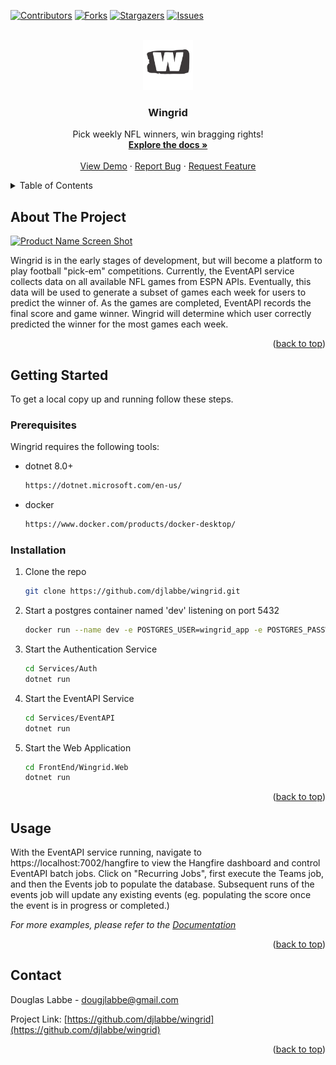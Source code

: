 <!-- Improved compatibility of back to top link: See: https://github.com/othneildrew/Best-README-Template/pull/73 -->
<a name="readme-top"></a>

<!-- PROJECT SHIELDS -->
<!--
*** I'm using markdown "reference style" links for readability.
*** Reference links are enclosed in brackets [ ] instead of parentheses ( ).
*** See the bottom of this document for the declaration of the reference variables
*** for contributors-url, forks-url, etc. This is an optional, concise syntax you may use.
*** https://www.markdownguide.org/basic-syntax/#reference-style-links
-->
[![Contributors][contributors-shield]][contributors-url]
[![Forks][forks-shield]][forks-url]
[![Stargazers][stars-shield]][stars-url]
[![Issues][issues-shield]][issues-url]

<!-- PROJECT LOGO -->
<br />
<div align="center">
  <a href="https://github.com/djlabbe/wingrid">
    <img src="images/wingrid.png" alt="Logo" width="80" height="80">
  </a>

<h3 align="center">Wingrid</h3>

  <p align="center">
    Pick weekly NFL winners, win bragging rights!
    <br />
    <a href="https://github.com/djlabbe/wingrid"><strong>Explore the docs »</strong></a>
    <br />
    <br />
    <a href="https://github.com/djlabbe/wingrid">View Demo</a>
    ·
    <a href="https://github.com/djlabbe/wingrid/issues">Report Bug</a>
    ·
    <a href="https://github.com/djlabbe/wingrid/issues">Request Feature</a>
  </p>
</div>



<!-- TABLE OF CONTENTS -->
<details>
  <summary>Table of Contents</summary>
  <ol>
    <li>
      <a href="#about-the-project">About The Project</a>
    </li>
    <li>
      <a href="#getting-started">Getting Started</a>
      <ul>
        <li><a href="#prerequisites">Prerequisites</a></li>
        <li><a href="#installation">Installation</a></li>
      </ul>
    </li>
    <li><a href="#usage">Usage</a></li>
    <!-- <li><a href="#roadmap">Roadmap</a></li> -->
    <li><a href="#contact">Contact</a></li>
    <li><a href="#acknowledgments">Acknowledgments</a></li>
  </ol>
</details>



<!-- ABOUT THE PROJECT -->
## About The Project

[![Product Name Screen Shot][product-screenshot]](https://wingrid.io)

Wingrid is in the early stages of development, but will become a platform to play football "pick-em" competitions. Currently, the EventAPI service collects data on all available NFL games from ESPN APIs. Eventually, this data will be used
to generate a subset of games each week for users to predict the winner of. As the games are completed, EventAPI records
the final score and game winner. Wingrid will determine which user correctly predicted the winner for the most games each week. 

<p align="right">(<a href="#readme-top">back to top</a>)</p>


<!-- GETTING STARTED -->
## Getting Started
To get a local copy up and running follow these  steps.

### Prerequisites

Wingrid requires the following tools:

* dotnet 8.0+
  ```sh
  https://dotnet.microsoft.com/en-us/
  ```
* docker
  ```sh
  https://www.docker.com/products/docker-desktop/
  ```

### Installation

1. Clone the repo
   ```sh
   git clone https://github.com/djlabbe/wingrid.git
   ```
1. Start a postgres container named 'dev' listening on port 5432
   ```sh
   docker run --name dev -e POSTGRES_USER=wingrid_app -e POSTGRES_PASSWORD=password -p 5432:5432 -d postgres:latest
   ```
2. Start the Authentication Service
   ```sh
   cd Services/Auth
   dotnet run
   ```
3. Start the EventAPI Service
   ```sh
   cd Services/EventAPI
   dotnet run
   ```
4. Start the Web Application
   ```sh
   cd FrontEnd/Wingrid.Web
   dotnet run
   ```

<p align="right">(<a href="#readme-top">back to top</a>)</p>


<!-- USAGE EXAMPLES -->
## Usage

With the EventAPI service running, navigate to https://localhost:7002/hangfire to view the Hangfire dashboard and control EventAPI batch jobs. Click on "Recurring Jobs", first execute the Teams job, and then the Events job to populate the database. Subsequent runs of the events job will update any existing events (eg. populating the score once the event is in progress or completed.)

_For more examples, please refer to the [Documentation](https://wingrid.io)_

<p align="right">(<a href="#readme-top">back to top</a>)</p>


<!-- ROADMAP
## Roadmap

- [ ] Feature 1
- [ ] Feature 2
- [ ] Feature 3
    - [ ] Nested Feature

See the [open issues](https://github.com/djlabbe/wingrid/issues) for a full list of proposed features (and known issues).

<p align="right">(<a href="#readme-top">back to top</a>)</p> -->


<!-- CONTACT -->
## Contact

Douglas Labbe - dougjlabbe@gmail.com

Project Link: [https://github.com/djlabbe/wingrid](https://github.com/djlabbe/wingrid)

<p align="right">(<a href="#readme-top">back to top</a>)</p>



<!-- ACKNOWLEDGMENTS -->
<!-- ## Acknowledgments

* []()
* []()
* []()

<p align="right">(<a href="#readme-top">back to top</a>)</p> -->



<!-- MARKDOWN LINKS & IMAGES -->
<!-- https://www.markdownguide.org/basic-syntax/#reference-style-links -->
[contributors-shield]: https://img.shields.io/github/contributors/github_username/repo_name.svg?style=for-the-badge
[contributors-url]: https://github.com/djlabbe/wingrid/graphs/contributors
[forks-shield]: https://img.shields.io/github/forks/github_username/repo_name.svg?style=for-the-badge
[forks-url]: https://github.com/djlabbe/wingrid/network/members
[stars-shield]: https://img.shields.io/github/stars/github_username/repo_name.svg?style=for-the-badge
[stars-url]: https://github.com/djlabbe/wingrid/stargazers
[issues-shield]: https://img.shields.io/github/issues/github_username/repo_name.svg?style=for-the-badge
[issues-url]: https://github.com/djlabbe/wingrid/issues
[license-shield]: https://img.shields.io/github/license/github_username/repo_name.svg?style=for-the-badge
[license-url]: https://github.com/djlabbe/wingrid/blob/master/LICENSE.txt
[linkedin-shield]: https://img.shields.io/badge/-LinkedIn-black.svg?style=for-the-badge&logo=linkedin&colorB=555
[linkedin-url]: https://linkedin.com/in/linkedin_username
[product-screenshot]: images/screenshot.png
[Next.js]: https://img.shields.io/badge/next.js-000000?style=for-the-badge&logo=nextdotjs&logoColor=white
[Next-url]: https://nextjs.org/
[React.js]: https://img.shields.io/badge/React-20232A?style=for-the-badge&logo=react&logoColor=61DAFB
[React-url]: https://reactjs.org/
[Vue.js]: https://img.shields.io/badge/Vue.js-35495E?style=for-the-badge&logo=vuedotjs&logoColor=4FC08D
[Vue-url]: https://vuejs.org/
[Angular.io]: https://img.shields.io/badge/Angular-DD0031?style=for-the-badge&logo=angular&logoColor=white
[Angular-url]: https://angular.io/
[Svelte.dev]: https://img.shields.io/badge/Svelte-4A4A55?style=for-the-badge&logo=svelte&logoColor=FF3E00
[Svelte-url]: https://svelte.dev/
[Laravel.com]: https://img.shields.io/badge/Laravel-FF2D20?style=for-the-badge&logo=laravel&logoColor=white
[Laravel-url]: https://laravel.com
[Bootstrap.com]: https://img.shields.io/badge/Bootstrap-563D7C?style=for-the-badge&logo=bootstrap&logoColor=white
[Bootstrap-url]: https://getbootstrap.com
[JQuery.com]: https://img.shields.io/badge/jQuery-0769AD?style=for-the-badge&logo=jquery&logoColor=white
[JQuery-url]: https://jquery.com 